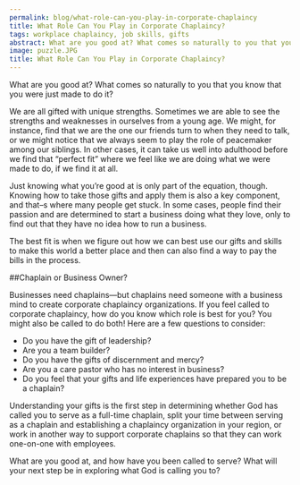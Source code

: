 ```yaml
---
permalink: blog/what-role-can-you-play-in-corporate-chaplaincy
title: What Role Can You Play in Corporate Chaplaincy?
tags: workplace chaplaincy, job skills, gifts
abstract: What are you good at? What comes so naturally to you that you know that you were just made to do it?
image: puzzle.JPG 
title: What Role Can You Play in Corporate Chaplaincy?
---
```

What are you good at? What comes so naturally to you that you know that you were just made to do it?

We are all gifted with unique strengths. Sometimes we are able to see the strengths and weaknesses in ourselves from a young age. We might, for instance, find that we are the one our friends turn to when they need to talk, or we might notice that we always seem to play the role of peacemaker among our siblings. In other cases, it can take us well into adulthood before we find that “perfect fit” where we feel like we are doing what we were made to do, if we find it at all.

Just knowing what you’re good at is only part of the equation, though. Knowing how to take those gifts and apply them is also a key component, and that&#8211;s where many people get stuck. In some cases, people find their passion and are determined to start a business doing what they love, only to find out that they have no idea how to run a business.

The best fit is when we figure out how we can best use our gifts and skills to make this world a better place and then can also find a way to pay the bills in the process.

##Chaplain or Business Owner?

Businesses need chaplains&#8212;but chaplains need someone with a business mind to create corporate chaplaincy organizations. If you feel called to corporate chaplaincy, how do you know which role is best for you? You might also be called to do both! Here are a few questions to consider:

* Do you have the gift of leadership? 
* Are you a team builder? 
* Do you have the gifts of discernment and mercy? 
* Are you a care pastor who has no interest in business? 
* Do you feel that your gifts and life experiences have prepared you to be a chaplain?

Understanding your gifts is the first step in determining whether God has called you to serve as a full-time chaplain, split your time between serving as a chaplain and establishing a chaplaincy organization in your region, or work in another way to support corporate chaplains so that they can work one-on-one with employees.

What are you good at, and how have you been called to serve? What will your next step be in exploring what God is calling you to?
